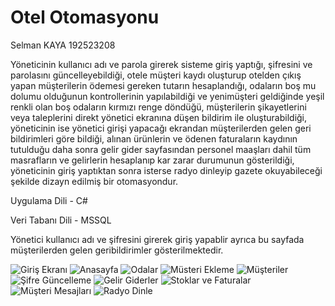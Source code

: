 # Otel Otomasyonu

Selman KAYA 192523208

Yöneticinin kullanıcı adı ve parola girerek sisteme giriş yaptığı, şifresini ve parolasını güncelleyebildiği, otele müşteri kaydı oluşturup otelden çıkış yapan müşterilerin ödemesi gereken tutarın hesaplandığı, odaların boş mu dolumu olduğunun kontrollerinin yapılabildiği ve yenimüşteri geldiğinde yeşil renkli olan boş odaların kırmızı renge döndüğü, müşterilerin şikayetlerini veya taleplerini direkt yönetici ekranına düşen bildirim ile oluşturabildiği, yöneticinin ise yönetici girişi yapacağı ekrandan müşterilerden gelen geri bildirimleri göre bildiği, alınan ürünlerin ve ödenen faturaların kaydının tutulduğu daha sonra gelir gider sayfasından personel maaşları dahil tüm masrafların ve gelirlerin hesaplanıp kar zarar durumunun gösterildiği, yöneticinin giriş yaptıktan sonra isterse radyo dinleyip gazete okuyabileceği şekilde dizayn edilmiş bir otomasyondur.


Uygulama Dili - C#

Veri Tabanı Dili - MSSQL


Yönetici kullanıcı adı ve şifresini girerek giriş yapablir ayrıca bu sayfada müşterilerden gelen geribildirimler gösterilmektedir.

![Giriş Ekranı](https://user-images.githubusercontent.com/106451074/170855236-94cb3135-b8a7-449f-8dd7-62b119986d24.PNG)
![Anasayfa](https://user-images.githubusercontent.com/106451074/170855247-05204d4e-c8da-42b3-9c21-168c36164b3d.PNG)
![Odalar](https://user-images.githubusercontent.com/106451074/170855250-c14c87bb-9fe7-4c08-86d0-b08c9a39bd24.PNG)
![Müsteri Ekleme](https://user-images.githubusercontent.com/106451074/170855251-487542e6-5bc4-4844-a0a6-d49540546fe1.PNG)
![Müşteriler](https://user-images.githubusercontent.com/106451074/170855252-e59cdf27-9aaa-418b-96e7-694f1b975ba4.PNG)
![Şifre Güncelleme](https://user-images.githubusercontent.com/106451074/170855258-93ef3ac7-ae92-4eb0-b2ea-75e32d9e1ba9.PNG)
![Gelir Giderler](https://user-images.githubusercontent.com/106451074/170855264-38102e64-4e43-443d-a168-5fde43ded0a9.PNG)
![Stoklar ve Faturalar](https://user-images.githubusercontent.com/106451074/170855265-efe2c702-2092-4056-816f-385250320de3.PNG)
![Müşteri Mesajları](https://user-images.githubusercontent.com/106451074/170855268-0fa240a1-f352-4b29-89f5-9e02e69617cb.PNG)
![Radyo Dinle](https://user-images.githubusercontent.com/106451074/170855269-93726e00-c2a1-42f2-991a-c1edca2e2c89.PNG)
